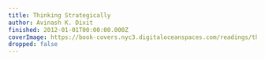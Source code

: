 ```yaml
---
title: Thinking Strategically
author: Avinash K. Dixit
finished: 2012-01-01T00:00:00.000Z
coverImage: https://book-covers.nyc3.digitaloceanspaces.com/readings/thinking-strategically-01.jpg
dropped: false
---
```


